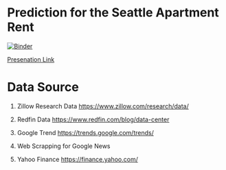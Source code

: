 # Prediction for the Seattle Apartment Rent

[![Binder](https://mybinder.org/badge.svg)](https://mybinder.org/v2/gh/yichiang/metis-project-2.git/master)


[Presenation Link](https://www.canva.com/design/DAC2UMCyEVg/view)

# Data Source

1. Zillow Research Data
https://www.zillow.com/research/data/


2. Redfin Data
https://www.redfin.com/blog/data-center

3. Google Trend
https://trends.google.com/trends/

4. Web Scrapping for Google News


5. Yahoo Finance
https://finance.yahoo.com/


